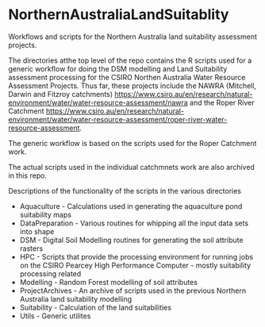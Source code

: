 # NorthernAustraliaLandSuitablity
Workflows and scripts for the Northern Australia land suitability assessment projects.


The directories atthe top level of the repo contains the R scripts used for a generic workflow for doing the DSM modelling and Land Suitability assessment processing for the CSIRO Northen Australia Water Resource Assessment Projects. Thus far, these projects include the NAWRA (Mitchell, Darwin and Fitzroy catchments) https://www.csiro.au/en/research/natural-environment/water/water-resource-assessment/nawra and the Roper River Catchment https://www.csiro.au/en/research/natural-environment/water/water-resource-assessment/roper-river-water-resource-assessment.

The generic workflow is based on the scripts used for the Roper Catchment work.

The actual scripts used in the individual catchmnets work are also archived in this repo.

Descriptions of the functionality of the scripts in the various directories

- Aquaculture - Calculations used in generating the aquaculture pond suitability maps
- DataPreparation - Various routines for whipping all the input data sets into shape
- DSM - Digital Soil Modelling routines for generating the soil attribute rasters
- HPC - Scripts that provide the processing environment for running jobs on the CSIRO Pearcey High Performance Computer - mostly suitability processing related
- Modelling - Random Forest modelling of soil attributes
- ProjectArchives - An archive of scripts used in the previous Northern Australia land suitability modelling
- Suitability - Calculation of the land suitabilities
- Utils - Generic utilites

